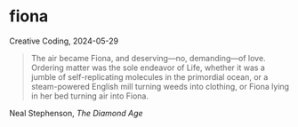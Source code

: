 # fiona

Creative Coding, 2024-05-29

> The air became Fiona, and deserving—no, demanding—of love. Ordering matter was the sole endeavor of Life, whether it was a jumble of self-replicating molecules in the primordial ocean, or a steam-powered English mill turning weeds into clothing, or Fiona lying in her bed turning air into Fiona.

Neal Stephenson, _The Diamond Age_

